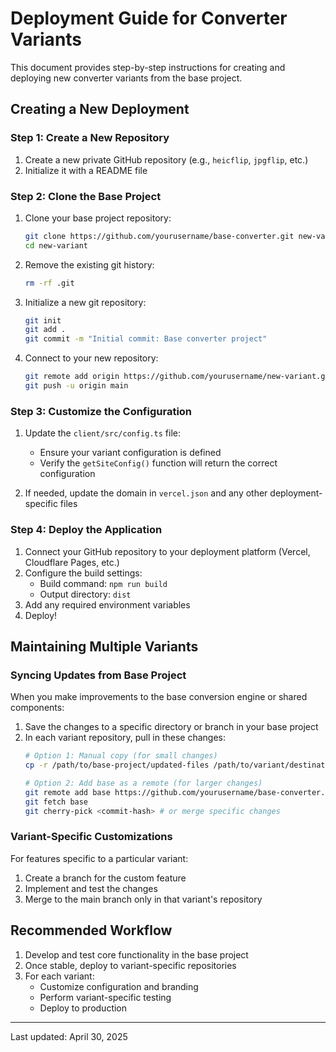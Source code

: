 # Deployment Guide for Converter Variants

This document provides step-by-step instructions for creating and deploying new converter variants from the base project.

## Creating a New Deployment

### Step 1: Create a New Repository

1. Create a new private GitHub repository (e.g., `heicflip`, `jpgflip`, etc.)
2. Initialize it with a README file

### Step 2: Clone the Base Project

1. Clone your base project repository:
   ```bash
   git clone https://github.com/yourusername/base-converter.git new-variant
   cd new-variant
   ```

2. Remove the existing git history:
   ```bash
   rm -rf .git
   ```

3. Initialize a new git repository:
   ```bash
   git init
   git add .
   git commit -m "Initial commit: Base converter project"
   ```

4. Connect to your new repository:
   ```bash
   git remote add origin https://github.com/yourusername/new-variant.git
   git push -u origin main
   ```

### Step 3: Customize the Configuration

1. Update the `client/src/config.ts` file:
   - Ensure your variant configuration is defined
   - Verify the `getSiteConfig()` function will return the correct configuration

2. If needed, update the domain in `vercel.json` and any other deployment-specific files

### Step 4: Deploy the Application

1. Connect your GitHub repository to your deployment platform (Vercel, Cloudflare Pages, etc.)
2. Configure the build settings:
   - Build command: `npm run build`
   - Output directory: `dist`
3. Add any required environment variables
4. Deploy!

## Maintaining Multiple Variants

### Syncing Updates from Base Project

When you make improvements to the base conversion engine or shared components:

1. Save the changes to a specific directory or branch in your base project
2. In each variant repository, pull in these changes:
   ```bash
   # Option 1: Manual copy (for small changes)
   cp -r /path/to/base-project/updated-files /path/to/variant/destination
   
   # Option 2: Add base as a remote (for larger changes)
   git remote add base https://github.com/yourusername/base-converter.git
   git fetch base
   git cherry-pick <commit-hash> # or merge specific changes
   ```

### Variant-Specific Customizations

For features specific to a particular variant:

1. Create a branch for the custom feature
2. Implement and test the changes
3. Merge to the main branch only in that variant's repository

## Recommended Workflow

1. Develop and test core functionality in the base project
2. Once stable, deploy to variant-specific repositories
3. For each variant:
   - Customize configuration and branding
   - Perform variant-specific testing
   - Deploy to production

---

Last updated: April 30, 2025